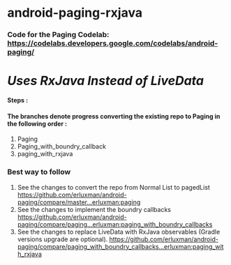 # android-paging-rxjava
### Code for the Paging Codelab: https://codelabs.developers.google.com/codelabs/android-paging/          
# ___Uses RxJava Instead of LiveData___

__Steps :__   
#### The branches denote progress converting the existing repo to Paging in the following order :

1. Paging
2. Paging_with_boundry_callback
3. paging_with_rxjava

### Best way to follow 

1. See the changes to convert the repo from Normal List to pagedList https://github.com/erluxman/android-paging/compare/master...erluxman:paging
2. See the changes to implement the boundry callbacks https://github.com/erluxman/android-paging/compare/paging...erluxman:paging_with_boundry_callbacks
3. See the changes to replace LiveData with RxJava observables (Gradle versions upgrade are optional).  https://github.com/erluxman/android-paging/compare/paging_with_boundry_callbacks...erluxman:paging_with_rxjava
